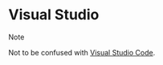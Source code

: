 # Visual Studio

> [!NOTE]
> Not to be confused with [Visual Studio Code](https://github.com/liledix4/Config/blob/main/Visual%20Studio%20Code).